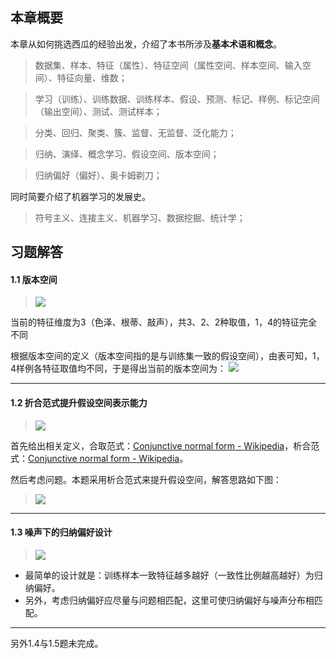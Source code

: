 ## 本章概要 ##
本章从如何挑选西瓜的经验出发，介绍了本书所涉及**基本术语和概念**。

> 数据集、样本、特征（属性）、特征空间（属性空间、样本空间、输入空间）、特征向量、维数；

> 学习（训练）、训练数据、训练样本、假设、预测、标记、样例、标记空间（输出空间）、测试、测试样本；

> 分类、回归、聚类、簇、监督、无监督、泛化能力；

> 归纳、演绎、概念学习、假设空间、版本空间；

> 归纳偏好（偏好）、奥卡姆剃刀；

同时简要介绍了机器学习的发展史。

> 符号主义、连接主义、机器学习、数据挖掘、统计学；

## 习题解答 ##

#### 1.1 版本空间 ####
>![](Ch1/1.1.png)

当前的特征维度为3（色泽、根蒂、敲声），共3、2、2种取值，1，4的特征完全不同

根据版本空间的定义（版本空间指的是与训练集一致的假设空间），由表可知，1，4样例各特征取值均不同，于是得出当前的版本空间为：
![](Ch1/1.1.1.png)

----

#### 1.2 折合范式提升假设空间表示能力 ####
>![](Ch1/1.2.png)

首先给出相关定义，合取范式：[Conjunctive normal form - Wikipedia](https://en.wikipedia.org/wiki/Conjunctive_normal_form)，析合范式：[Conjunctive normal form - Wikipedia](https://en.wikipedia.org/wiki/Disjunctive_normal_form)。

然后考虑问题。本题采用析合范式来提升假设空间，解答思路如下图：
>![](Ch1/1.2.1.jpg)

----
#### 1.3 噪声下的归纳偏好设计 ####
>![](Ch1/1.3.png)

- 最简单的设计就是：训练样本一致特征越多越好（一致性比例越高越好）为归纳偏好。
- 另外，考虑归纳偏好应尽量与问题相匹配，这里可使归纳偏好与噪声分布相匹配。

----
另外1.4与1.5题未完成。










